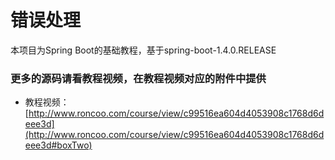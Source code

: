 # 错误处理

本项目为Spring Boot的基础教程，基于spring-boot-1.4.0.RELEASE

### 更多的源码请看教程视频，在教程视频对应的附件中提供

- 教程视频：[http://www.roncoo.com/course/view/c99516ea604d4053908c1768d6deee3d](http://www.roncoo.com/course/view/c99516ea604d4053908c1768d6deee3d#boxTwo)